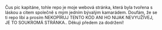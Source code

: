 Čus pic kapitáne, tohle repo je moje webová stránka, která byla tvořena s láskou a citem společně s mým jedním bývalým kamarádem. Doufám, že se ti repo líbí a prosím NEKOPÍRUJ TENTO KÓD ANI HO NIJAK NEVYUŽÍVEJ, JE TO SOUKROMÁ STRÁNKA.. Děkuji předem za dodržení!
